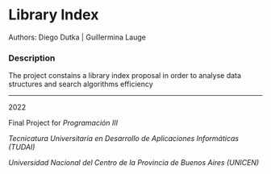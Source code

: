 # Library Index 

Authors: Diego Dutka  |  Guillermina Lauge

### Description
The project constains a library index proposal in order to analyse data structures and search algorithms efficiency






-----------------------------------------
2022

Final Project for
*Programación III* 

*Tecnicatura Universitaria en Desarrollo de Aplicaciones Informáticas (TUDAI)*

*Universidad Nacional del Centro de la Provincia de Buenos Aires (UNICEN)* 

